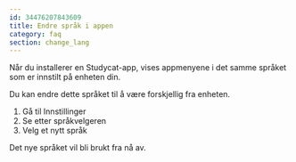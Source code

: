 ```yaml
---
id: 34476207843609
title: Endre språk i appen
category: faq
section: change_lang
---
```


Når du installerer en Studycat-app, vises appmenyene i det samme språket som er innstilt på enheten din.

Du kan endre dette språket til å være forskjellig fra enheten.

1. Gå til Innstillinger
2. Se etter språkvelgeren  
3. Velg et nytt språk

Det nye språket vil bli brukt fra nå av.

